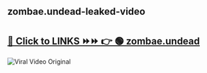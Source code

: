 
 ## zombae.undead-leaked-video 

# <h2><a href="https://clipsfans.com/zombae.undead&ref=git">🔗 Click to LINKS ⏩⏩ 👉 🟢 zombae.undead </a></h2>

<a href="https://clipsfans.com/zombae.undead&ref=git" rel="nofollow" data-target="animated-image.originalLink"><img src="https://i.ibb.co.com/xMMVF88/686577567.gif" alt="Viral Video Original" style="max-width: 100%; display: inline-block;" data-target="animated-image.originalImage"></a>

